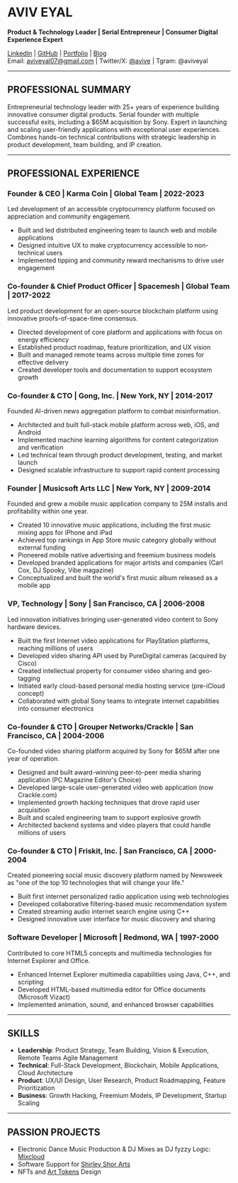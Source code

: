 # AVIV EYAL
**Product & Technology Leader | Serial Entrepreneur | Consumer Digital Experience Expert**

[LinkedIn](https://www.linkedin.com/in/avive) | [GitHub](https://github.com/avive) | [Portfolio](https://www.behance.net/aviveyal07926b) | [Blog](https://medium.com/@avive)  
Email: aviveyal07@gmail.com | Twitter/X: [@avive](https://x.com/avive) | Tgram: @aviveyal

---
## PROFESSIONAL SUMMARY
Entrepreneurial technology leader with 25+ years of experience building innovative consumer digital products. Serial founder with multiple successful exits, including a $65M acquisition by Sony. Expert in launching and scaling user-friendly applications with exceptional user experiences. Combines hands-on technical contributions with strategic leadership in product development, team building, and IP creation.

---

## PROFESSIONAL EXPERIENCE

### **Founder & CEO | Karma Coin** | Global Team | 2022-2023
Led development of an accessible cryptocurrency platform focused on appreciation and community engagement.
- Built and led distributed engineering team to launch web and mobile applications
- Designed intuitive UX to make cryptocurrency accessible to non-technical users
- Implemented tipping and community reward mechanisms to drive user engagement

### **Co-founder & Chief Product Officer | Spacemesh** | Global Team | 2017-2022
Led product development for an open-source blockchain platform using innovative proofs-of-space-time consensus.
- Directed development of core platform and applications with focus on energy efficiency
- Established product roadmap, feature prioritization, and UX vision
- Built and managed remote teams across multiple time zones for effective delivery
- Created developer tools and documentation to support ecosystem growth

### **Co-founder & CTO | Gong, Inc.** | New York, NY | 2014-2017
Founded AI-driven news aggregation platform to combat misinformation.
- Architected and built full-stack mobile platform across web, iOS, and Android
- Implemented machine learning algorithms for content categorization and verification
- Led technical team through product development, testing, and market launch
- Designed scalable infrastructure to support rapid content processing

### **Founder | Musicsoft Arts LLC** | New York, NY | 2009-2014
Founded and grew a mobile music application company to 25M installs and profitability within one year.
- Created 10 innovative music applications, including the first music mixing apps for iPhone and iPad
- Achieved top rankings in App Store music category globally without external funding
- Pioneered mobile native advertising and freemium business models
- Developed branded applications for major artists and companies (Carl Cox, DJ Spooky, Vibe magazine)
- Conceptualized and built the world's first music album released as a mobile app

### **VP, Technology | Sony** | San Francisco, CA | 2006-2008
Led innovation initiatives bringing user-generated video content to Sony hardware devices.
- Built the first Internet video applications for PlayStation platforms, reaching millions of users
- Developed video sharing API used by PureDigital cameras (acquired by Cisco)
- Created intellectual property for consumer video sharing and geo-tagging
- Initiated early cloud-based personal media hosting service (pre-iCloud concept)
- Collaborated with global Sony teams to integrate internet capabilities into consumer electronics

### **Co-founder & CTO | Grouper Networks/Crackle** | San Francisco, CA | 2004-2006
Co-founded video sharing platform acquired by Sony for $65M after one year of operation.
- Designed and built award-winning peer-to-peer media sharing application (PC Magazine Editor's Choice)
- Developed large-scale user-generated video web application (now Crackle.com)
- Implemented growth hacking techniques that drove rapid user acquisition
- Built and scaled engineering team to support explosive growth
- Architected backend systems and video players that could handle millions of users

### **Co-founder & CTO | Friskit, Inc.** | San Francisco, CA | 2000-2004
Created pioneering social music discovery platform named by Newsweek as "one of the top 10 technologies that will change your life."
- Built first internet personalized radio application using web technologies
- Developed collaborative filtering-based music recommendation system
- Created streaming audio internet search engine using C++
- Designed innovative user interface for music discovery and sharing

### **Software Developer | Microsoft** | Redmond, WA | 1997-2000
Contributed to core HTML5 concepts and multimedia technologies for Internet Explorer and Office.
- Enhanced Internet Explorer multimedia capabilities using Java, C++, and scripting
- Developed HTML-based multimedia editor for Office documents (Microsoft Vizact)
- Implemented animation, sound, and enhanced browser capabilities

---

## SKILLS
- **Leadership**: Product Strategy, Team Building, Vision & Execution, Remote Teams Agile Management
- **Technical**: Full-Stack Development, Blockchain, Mobile Applications, Cloud Architecture
- **Product**: UX/UI Design, User Research, Product Roadmapping, Feature Prioritization
- **Business**: Growth Hacking, Freemium Models, IP Development, Startup Scaling

---

## PASSION PROJECTS
- Electronic Dance Music Production & DJ Mixes as DJ fyzzy Logic: [Mixcloud](https://www.mixcloud.com/dj_fuzzy_logic/)
- Software Support for [Shirley Shor Arts](https://www.shirleyshorart.com/)
- NFTs and [Art Tokens](https://shirleyshor.studio/) Design
